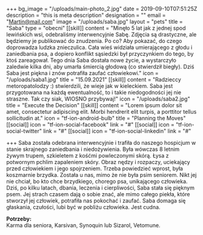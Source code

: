 +++
bg_image = "/uploads/main-photo_2.jpg"
date = 2019-09-10T07:51:25Z
description = "this is meta description"
designation = ""
email = "Martin@mail.com"
image = "/uploads/saba.jpg"
layout = "pets"
title = "Saba"
type = "obecni"
[[skill]]
content = "Minęło 5 lat jak z jednej spod lewińskich wsi, odebraliśmy interwencyjnie Sabę. Zdjęcia są drastyczne, ale będziemy je publikować do znudzenia. Po co? Aby pokazać, do czego doprowadza ludzka znieczulica. Cała wieś widziała umierającego z głodu i zaniedbania psa, a dopiero konflikt sąsiedzki był przyczynkiem do tego, by ktoś zareagował. Tego dnia Saba dostała nowe życie, a wystarczyło zaledwie kilka dni, aby umarła śmiercią głodową (co stwierdził biegły). Dziś Saba jest piękna i znów potrafiła zaufać człowiekowi."
icon = "/uploads/saba1.jpg"
title = "15.09.2021"
[[skill]]
content = "Radzieccy metoropatolodzy :) stwierdzili, że wieje jak w kieleckiem. Saba jest przygotowana na każdą ewentualność, to i takie niedogodności jej nie straszne. Tak czy siak, WIOSNO przybywaj!"
icon = "/uploads/saba2.jpg"
title = "Execute the Decision"
[[skill]]
content = "Lorem ipsum dolor sit amet, consectetur adipiscing elit. Morbi hendrerit elit turpis, a porttitor tellus sollicitudin at."
icon = "tf-ion-android-bulb"
title = "Planning the Moves"
[[social]]
icon = "tf-ion-social-facebook"
link = "#"
[[social]]
icon = "tf-ion-social-twitter"
link = "#"
[[social]]
icon = "tf-ion-social-linkedin"
link = "#"

+++
Saba została odebrana interwencyjnie i trafiła do naszego hospicjum w stanie skrajnego zaniedbania i niedożywienia. Była wówczas 8 letnim żywym trupem, szkieletem z kośćmi powleczonymi skórą. Łysa z potwornym pchlim zapaleniem skóry. Obraz nędzy i rozpaczy, uciekający przed człowiekiem i jego spojrzeniem. Trzeba powiedzieć wprost, była koszmarnie brzydka. Została u nas, mimo że nie była psim seniorem. Nikt jej nie chciał, bo kto chce brzydkiego, chorego psa, unikającego człowieka. Dziś, po kilku latach, dbania, leczenia i cierpliwości, Saba stała się pięknym psem. Jej strach czasem dają o sobie znać, ale mimo całego piekła, które stworzył jej człowiek, potrafiła nas pokochać i zaufać. Saba domaga się głaskania, czułości, lubi być w pobliżu człowieka. Jest cudna.

**Potrzeby:**  
Karma dla seniora, Karsivan, Synoquin lub Sizarol, Vetomune.